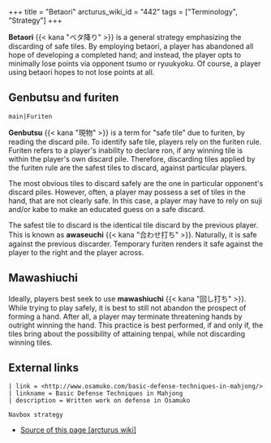 +++
title = "Betaori"
arcturus_wiki_id = "442"
tags = ["Terminology", "Strategy"]
+++

**Betaori** {{< kana "ベタ降り" >}} is a general strategy emphasizing the discarding of safe tiles.
By employing betaori, a player has abandoned all hope of developing a completed hand; and instead,
the player opts to minimally lose points via opponent tsumo or ryuukyoku. Of course, a player using
betaori hopes to not lose points at all.

## Genbutsu and furiten

`main|Furiten`

**Genbutsu** {{< kana "現物" >}} is a term for "safe tile" due to furiten, by reading the discard
pile. To identify safe tile, players rely on the furiten rule. Furiten refers to a player's
inability to declare ron, if any winning tile is within the player's own discard pile. Therefore,
discarding tiles applied by the furiten rule are the safest tiles to discard, against particular
players.

The most obvious tiles to discard safely are the one in particular opponent's discard piles.
However, often, a player may possess a set of tiles in the hand, that are not clearly safe. In this
case, a player may have to rely on suji and/or kabe to make an educated guess on a safe discard.

The safest tile to discard is the identical tile discard by the previous player. This is known as
**awaseuchi** {{< kana "合わせ打ち" >}}. Naturally, it is safe against the previous discarder.
Temporary furiten renders it safe against the player to the right and the player across.

## Mawashiuchi

Ideally, players best seek to use **mawashiuchi** {{< kana "回し打ち" >}}. While trying to play
safely, it is best to still not abandon the prospect of forming a hand. After all, a player may
terminate threatening hands by outright winning the hand. This practice is best performed, if and
only if, the tiles bring about the possibility of attaining tenpai, while not discarding winning
tiles.

## External links

```links
| link = <http://www.osamuko.com/basic-defense-techniques-in-mahjong/>
| linkname = Basic Defense Techniques in Mahjong
| description = Written work on defense in Osamuko
```

`Navbox strategy`

- [Source of this page [arcturus wiki]](http://arcturus.su/wiki/Betaori)
